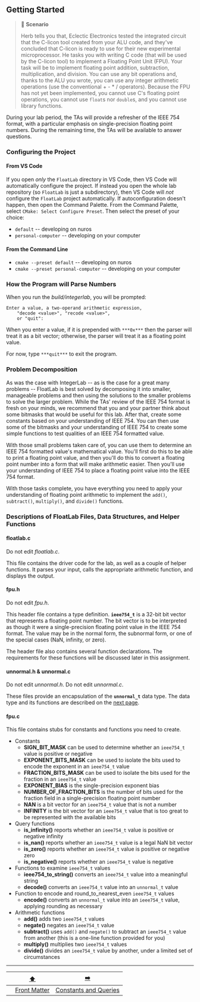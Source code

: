 ## Getting Started

> 📇 **Scenario**
>
> Herb tells you that, Eclectic Electronics tested the integrated circuit that the C-licon tool created from your ALU code, and they've concluded that C-licon is ready to use for their new experimental microprocessor.
> He tasks you with writing C code (that will be used by the C-licon tool) to implement a Floating Point Unit (FPU).
> Your task will be to implement floating point addition, subtraction, multiplication, and division.
> You can use any bit operations and, thanks to the ALU you wrote, you can use any integer arithmetic operations (use the conventional + - * / operators).
> Because the FPU has not yet been implemented, you cannot use C's floating point operations, you cannot use `float`s nor `double`s, and you cannot use library functions.

During your lab period, the TAs will provide a refresher of the IEEE&nbsp;754 format, with a particular emphasis on single-precision floating point numbers.
During the remaining time, the TAs will be available to answer questions.


### Configuring the Project

#### From VS Code

If you open *only* the `FloatLab` directory in VS Code, then VS Code will automatically configure the project.
If instead you open the whole lab repository (so `FloatLab` is just a subdirectory), then VS Code will *not* configure the `FloatLab` project automatically.
If autoconfiguration doesn't happen, then open the Command Palette.
From the Command Palette, select `CMake: Select Configure Preset`.
Then select the preset of your choice:

- `default` -- developing on nuros
- `personal-computer` -- developing on your computer

#### From the Command Line

- `cmake --preset default` -- developing on nuros
- `cmake --preset personal-computer` -- developing on your computer


### How the Program will Parse Numbers

When you run the *build/integerlab*, you will be prompted:

```
Enter a value, a two-operand arithmetic expression,
    "decode <value>", "recode <value>",
    or "quit":
```

When you enter a value, if it is prepended with `***0x***` then the parser will treat it as a bit vector;
otherwise, the parser will treat it as a floating point value.

For now, type `***quit***` to exit the program.


### Problem Decomposition

As was the case with IntegerLab -- as is the case for a great many problems -- FloatLab is best solved by decomposing it into smaller, manageable problems and then using the solutions to the smaller problems to solve the larger problem.
While the TAs' review of the IEEE 754 format is fresh on your minds, we recommend that you and your partner think about some bitmasks that would be useful for this lab.
After that, create some constants based on your understanding of IEEE 754.
You can then use some of the bitmasks and your understanding of IEEE 754 to create some simple functions to test qualities of an IEEE 754 formatted value.

With those small problems taken care of, you can use them to determine an IEEE 754 formatted value's mathematical value.
You'll first do this to be able to print a floating point value, and then you'll do this to convert a floating point number into a form that will make arithmetic easier.
Then you'll use your understanding of IEEE 754 to place a floating point value into the IEEE 754 format.

With those tasks complete, you have everything you need to apply your understanding of floating point arithmetic to implement the `add()`, `subtract()`, `multiply()`, and `divide()` functions.


### Descriptions of FloatLab Files, Data Structures, and Helper Functions

#### floatlab.c

Do not edit *floatlab.c*.

This file contains the driver code for the lab, as well as a couple of helper functions.
It parses your input, calls the appropriate arithmetic function, and displays the output.

#### fpu.h

Do not edit *fpu.h*.

This header file contains a type definition.
**`ieee754_t`** is a 32-bit bit vector that represents a floating point number.
The bit vector is to be interpreted as though it were a single-precision floating point value in the IEEE 754 format.
The value may be in the normal form, the subnormal form, or one of the special cases (NaN, infinity, or zero).

The header file also contains several function declarations.
The requirements for these functions will be discussed later in this assignment.

#### unnormal.h & unnormal.c
Do not edit *unnormal.h*.
Do not edit *unnormal.c*.

These files provide an encapsulation of the **`unnormal_t`** data type.
The data type and its functions are described on the [next page](02-unnormal_t.md).

#### fpu.c

This file contains stubs for constants and functions you need to create.
- Constants
  - **SIGN_BIT_MASK** can be used to determine whether an `ieee754_t` value is positive or negative
  - **EXPONENT_BITS_MASK** can be used to isolate the bits used to encode the exponent in an `ieee754_t` value
  - **FRACTION_BITS_MASK** can be used to isolate the bits used for the fraction in an `ieee754_t` value
  - **EXPONENT_BIAS** is the single-precision exponent bias
  - **NUMBER_OF_FRACTION_BITS** is the number of bits used for the fraction field in a single-precision floating point number
  - **NAN** is a bit vector for an `ieee754_t` value that is not a number
  - **INFINITY** is the bit vector for an `ieee754_t` value that is too great to be represented with the available bits
- Query functions
  - **is_infinity()** reports whether an `ieee754_t` value is positive or negative infinity
  - **is_nan()** reports whether an `ieee754_t` value is a legal NaN bit vector
  - **is_zero()** reports whether an `ieee754_t` value is positive or negative zero
  - **is_negative()** reports whether an `ieee754_t` value is negative
- Functions to examine `ieee754_t` values
  - **ieee754_to_string()** converts an `ieee754_t` value into a meaningful string
  - **decode()** converts an `ieee754_t` value into an `unnormal_t` value
- Function to encode and round_to_nearest_even `ieee754_t` values
  - **encode()** converts an `unnormal_t` value into an `ieee754_t` value, applying rounding as necessary
- Arithmetic functions
  - **add()** adds two `ieee754_t` values
  - **negate()** negates an `ieee754_t` value
  - **subtract()** uses `add()` and `negate()` to subtract an `ieee754_t` value from another (this is a one-line function provided for you)
  - **multiply()** multiplies two `ieee754_t` values
  - **divide()** divides an `ieee754_t` value by another, under a limited set of circumstances

---

|                 |      [⬆️](../README.md)      |          [➡️](03-constants-queries.md)           |
|:---------------:|:----------------------------:|:------------------------------------------------:|
|                 | [Front Matter](../README.md) | [Constants and Queries](03-constants-queries.md) |
